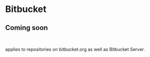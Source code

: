 # Bitbucket

## Coming soon

&nbsp;

applies to repositories on bitbucket.org as well as Bitbucket Server.
